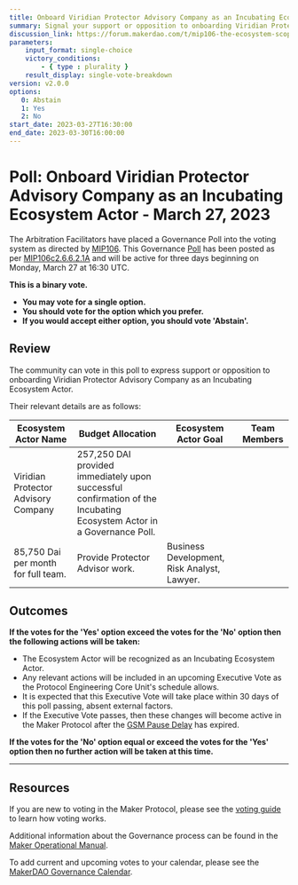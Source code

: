 ```yaml
---
title: Onboard Viridian Protector Advisory Company as an Incubating Ecosystem Actor - March 27, 2023
summary: Signal your support or opposition to onboarding Viridian Protector Advisory Company as an Incubating Ecosystem Actor.
discussion_link: https://forum.makerdao.com/t/mip106-the-ecosystem-scope-framework/19691
parameters:
    input_format: single-choice
    victory_conditions:
        - { type : plurality }
    result_display: single-vote-breakdown
version: v2.0.0
options:
   0: Abstain
   1: Yes
   2: No
start_date: 2023-03-27T16:30:00
end_date: 2023-03-30T16:00:00
---
```

# Poll: Onboard Viridian Protector Advisory Company as an Incubating Ecosystem Actor - March 27, 2023

The Arbitration Facilitators have placed a Governance Poll into the voting system as directed by [MIP106](https://mips.makerdao.com/mips/details/MIP106). This Governance [Poll](https://manual.makerdao.com/governance/governance-cycle/weekly-governance-cycle#weekly-governance-cycle-definitions-mip16c1) has been posted as per [MIP106c2.6.6.2.1A](https://mips.makerdao.com/mips/details/MIP106#6-6-current-incubating-ecosystem-actors) and will be active for three days beginning on Monday, March 27 at 16:30 UTC.

**This is a binary vote.**
- **You may vote for a single option.**
- **You should vote for the option which you prefer.**
- **If you would accept either option, you should vote 'Abstain'.**

## Review

The community can vote in this poll to express support or opposition to onboarding Viridian Protector Advisory Company as an Incubating Ecosystem Actor.

Their relevant details are as follows:

| Ecosystem Actor Name | Budget Allocation | Ecosystem Actor Goal | Team Members |
|---|---|---|---|
| Viridian Protector Advisory Company | 257,250 DAI provided immediately upon successful confirmation of the Incubating Ecosystem Actor in a Governance Poll.
85,750 Dai per month for full team. | Provide Protector Advisor work. | 	Business Development, Risk Analyst, Lawyer. |

## Outcomes

**If the votes for the 'Yes' option exceed the votes for the 'No' option then the following actions will be taken:**
* The Ecosystem Actor will be recognized as an Incubating Ecosystem Actor.
* Any relevant actions will be included in an upcoming Executive Vote as the Protocol Engineering Core Unit's schedule allows.
* It is expected that this Executive Vote will take place within 30 days of this poll passing, absent external factors.
* If the Executive Vote passes, then these changes will become active in the Maker Protocol after the [GSM Pause Delay](https://manual.makerdao.com/parameter-index/core/param-gsm-pause-delay) has expired.

**If the votes for the 'No' option equal or exceed the votes for the 'Yes' option then no further action will be taken at this time.**

---

## Resources

If you are new to voting in the Maker Protocol, please see the [voting guide](https://manual.makerdao.com/governance/voting-in-makerdao/on-chain-governance) to learn how voting works.

Additional information about the Governance process can be found in the [Maker Operational Manual](https://manual.makerdao.com).

To add current and upcoming votes to your calendar, please see the [MakerDAO Governance Calendar](https://manual.makerdao.com/makerdao/calendars/governance-calendar).
